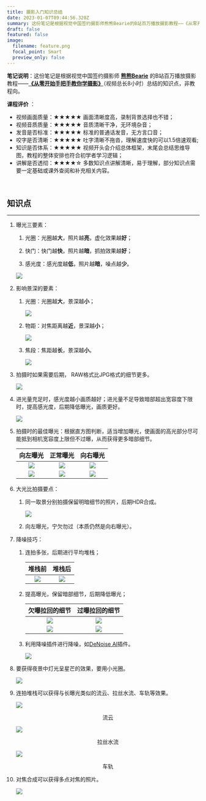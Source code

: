 ```yaml
---
title: 摄影入门知识总结
date: 2023-01-07T09:44:56.320Z
summary: 这份笔记是根据视觉中国签约摄影师熊熊Bearie的B站百万播放摄影教程——《从零开始手把手教你学摄影》（视频总长8小时）总结的知识点，非教程向。
draft: false
featured: false
image:
  filename: feature.png
  focal_point: Smart
  preview_only: false
---
```

**笔记说明**：这份笔记是根据视觉中国签约摄影师 **[熊熊Bearie](https://space.bilibili.com/96625571)** 的B站百万播放摄影教程——**[《从零开始手把手教你学摄影》](https://www.bilibili.com/video/BV1pv411H78e?p=1)**（视频总长8小时）总结的知识点，非教程向。

**课程评价** ：

* 视频画面质量：★★★★★ 画面清晰度高，录制背景选择也不错；
* 视频音质质量：★★★★★ 音质清晰干净，无环境杂音；
* 发音是否标准：★★★★★ 标准的普通话发音，无方言口音；
* 咬字是否清晰：★★★★★ 吐字清晰不拖沓，理解速度快的可以1.5倍速观看;
* 知识是否体系：★★★★★ 视频开头会介绍总体框架，末尾会总结思维导图，教程的整体安排也符合初学者学习逻辑；
* 讲解是否透彻：★★★★☆ 多数知识点讲解清晰，易于理解，部分知识点需要一定基础或课外查阅和补充相关内容。

&nbsp;

## 知识点

- - -

1. 曝光三要素：

    1. 光圈：光圈越**大**，照片越**亮**，虚化效果越**好**；

    2. 快门：快门越**快**，照片越**暗**，抓拍效果越**好**；

    3. 感光度：感光度越**低**，照片越**暗**，噪点越**少**。
    
    ![](baoguang.jpg)

4. 影响景深的要素：

   1. 光圈：光圈越**大**，景深越**小**；

        ![](js_gq.jpg)
        
   2. 物距：对焦距离越**近**，景深越**小**；

        ![](js_wj.jpg)
        
   3. 焦段：焦距越**长**，景深越**小**。

        ![](js_jd.jpg)
        
5. 拍摄时如果需要后期， RAW格式比JPG格式的细节更多。

    ![](rawandjpg.jpg)
 
6. 进光量充足时，感光度越小画质越好；进光量不足导致暗部超出宽容度下限时，提高感光度，后期降低曝光，画质更好。

    ![](ISO_zd.jpg)
    
8. 拍摄时的最佳曝光：根据直方图判断，适当增加曝光，使画面的高光部分尽可能抵到相机宽容度上限但不过曝，从而获得更多暗部细节。

    |        向左曝光        |           正常曝光           |        向右曝光        |
    | :--------------------: | :-------------------------: | :--------------------: |
    | ![](zuobaoguang_h.jpg) | ![](zhengquebaoguang_h.jpg) | ![](youbaoguang_h.jpg) |
    | ![](zuobaoguang.jpg)   | ![](zhengquebaoguang.jpg)   | ![](youbaoguang.jpg)   |

6. 大光比拍摄要点：

   1. 同一取景分别拍摄保留明暗细节的照片，后期HDR合成。

        ![](HDR.jpg)
    
   3. 向左曝光，宁欠勿过（本质仍然是向右曝光）。

7. 降噪技巧：

   1. 连拍多张，后期进行平均堆栈；
 
        | 堆栈前 | 堆栈后 |
        | :------------------------: | :-----------------------: |
        | ![](duizhanqian.jpg) | ![](duizhanhou.jpg) |
    
   2. 提高曝光，保留暗部细节，后期降低曝光；

        | 欠曝拉回的细节 | 过曝拉回的细节 |
        | :------------------------: | :-----------------------: |
        | ![](qianbao.jpg) | ![](guobao.jpg) |
        | ![](qianbaoxijie.jpg) | ![](guobaoxijie.jpg) |
    
   3. 利用降噪插件进行降噪，如[DeNoise AI](https://www.topazlabs.com/denoise-ai)插件。

        ![](jiangzao.jpg)

8. 要获得夜景中灯光呈星芒的效果，要用小光圈。

    ![](xingmang.jpg)
    
10. 连拍堆栈可以获得与长曝光类似的流云、拉丝水流、车轨等效果。

    ![](liuyun.jpg)
     
    <center>流云</center>
     
    ![](shuiliu.jpg)
     
    <center>拉丝水流</center>
     
    ![](cheliu.jpg)
     
    <center>车轨</center>
 
12. 对焦合成可以获得多点对焦的照片。

    ![](duojiaodianhecheng.jpg)
